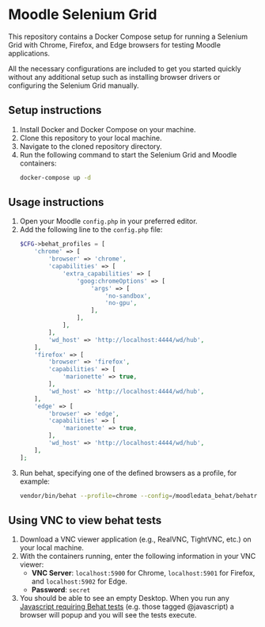# Moodle Selenium Grid
This repository contains a Docker Compose setup for running a Selenium Grid with Chrome, Firefox, and Edge browsers for testing Moodle applications.

All the necessary configurations are included to get you started quickly without any additional setup such as installing browser drivers or configuring the Selenium Grid manually.

## Setup instructions
1. Install Docker and Docker Compose on your machine.
2. Clone this repository to your local machine.
3. Navigate to the cloned repository directory.
4. Run the following command to start the Selenium Grid and Moodle containers:
   ```bash
   docker-compose up -d
   ```

## Usage instructions
1. Open your Moodle `config.php` in your preferred editor.
2. Add the following line to the `config.php` file:
    ```php
    $CFG->behat_profiles = [
        'chrome' => [
            'browser' => 'chrome',
            'capabilities' => [
                'extra_capabilities' => [
                    'goog:chromeOptions' => [
                        'args' => [
                            'no-sandbox',
                            'no-gpu',
                        ],
                    ],
                ],
            ],
            'wd_host' => 'http://localhost:4444/wd/hub',
        ],
        'firefox' => [
            'browser' => 'firefox',
            'capabilities' => [
                'marionette' => true,
            ],
            'wd_host' => 'http://localhost:4444/wd/hub',
        ],
        'edge' => [
            'browser' => 'edge',
            'capabilities' => [
                'marionette' => true,
            ],
            'wd_host' => 'http://localhost:4444/wd/hub',
        ],
    ];
   ```
3. Run behat, specifying one of the defined browsers as a profile, for example:
    ```bash
    vendor/bin/behat --profile=chrome --config=/moodledata_behat/behatrun/behat/behat.yml --tags=@core_ai
    ```


## Using VNC to view behat tests
1. Download a VNC viewer application (e.g., RealVNC, TightVNC, etc.) on your local machine.
2. With the containers running, enter the following information in your VNC viewer:
   - **VNC Server**: `localhost:5900` for Chrome, `localhost:5901` for Firefox, and `localhost:5902` for Edge.
   - **Password**: `secret`
3. You should be able to see an empty Desktop. When you run any [Javascript requiring Behat tests](https://moodledev.io/general/development/tools/behat#javascript) (e.g. those tagged @javascript) a browser will popup and you will see the tests execute.
